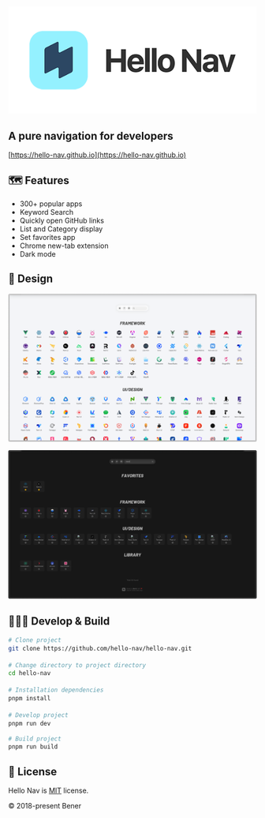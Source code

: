 <div align="center"><img src="./doc/images/logo-text.png" /></div>

## A pure navigation for developers

[https://hello-nav.github.io](https://hello-nav.github.io)

## 🗺 Features

- 300+ popular apps
- Keyword Search
- Quickly open GitHub links
- List and Category display
- Set favorites app
- Chrome new-tab extension
- Dark mode

## 🎨 Design

![hello-nav](./doc/images/hello-nav.png)

![hello-nav-dark](./doc/images/hello-nav-dark.png)

## 👩🏻‍💻 Develop & Build

```bash
# Clone project
git clone https://github.com/hello-nav/hello-nav.git

# Change directory to project directory
cd hello-nav

# Installation dependencies
pnpm install

# Develop project
pnpm run dev
```

```bash
# Build project
pnpm run build
```

## 📄 License

Hello Nav is [MIT](https://github.com/hello-nav/hello-nav/blob/master/LICENSE) license.

© 2018-present Bener
